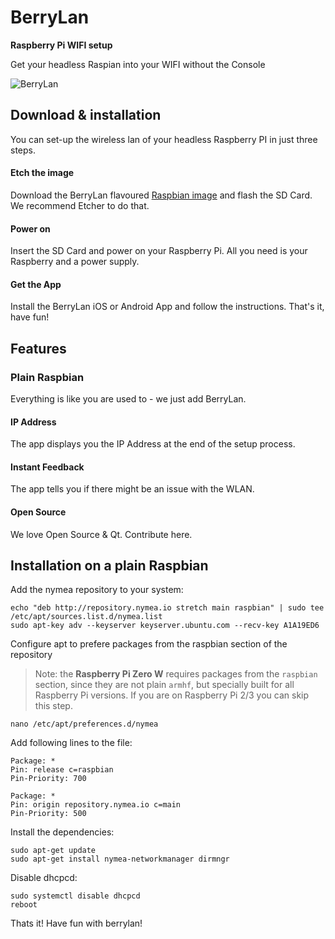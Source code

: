 # BerryLan

**Raspberry Pi WIFI setup**

Get your headless Raspian into your WIFI without the Console

![BerryLan](https://berrylan.app/assets/gif/overview.gif)

## Download & installation 

You can set-up the wireless lan of your headless Raspberry PI in just three steps.

#### Etch the image

Download the BerryLan flavoured [Raspbian image](https://downloads.nymea.io/images/berrylan/raspbian-stretch-berrylan-lite-latest.zip) and flash the SD Card. We recommend Etcher to do that.

#### Power on

Insert the SD Card and power on your Raspberry Pi. All you need is your Raspberry and a power supply.

#### Get the App

Install the BerryLan iOS or Android App and follow the instructions.
That's it, have fun!

## Features 

### Plain Raspbian
Everything is like you are used to - we just add BerryLan.

#### IP Address
The app displays you the IP Address at the end of the setup process.

#### Instant Feedback
The app tells you if there might be an issue with the WLAN.

#### Open Source
We love Open Source & Qt. Contribute here.

## Installation on a plain Raspbian

Add the nymea repository to your system:

    echo "deb http://repository.nymea.io stretch main raspbian" | sudo tee /etc/apt/sources.list.d/nymea.list
    sudo apt-key adv --keyserver keyserver.ubuntu.com --recv-key A1A19ED6

Configure apt to prefere packages from the raspbian section of the repository

> Note: the **Raspberry Pi Zero W** requires packages from the `raspbian` section, since they are not plain `armhf`, but specially built for all Raspberry Pi versions. If you are on Raspberry Pi 2/3 you can skip this step.

    nano /etc/apt/preferences.d/nymea

Add following lines to the file:

    Package: *
    Pin: release c=raspbian
    Pin-Priority: 700

    Package: *
    Pin: origin repository.nymea.io c=main
    Pin-Priority: 500


Install the dependencies:

    sudo apt-get update
    sudo apt-get install nymea-networkmanager dirmngr

Disable dhcpcd:

    sudo systemctl disable dhcpcd
    reboot

Thats it! Have fun with berrylan!